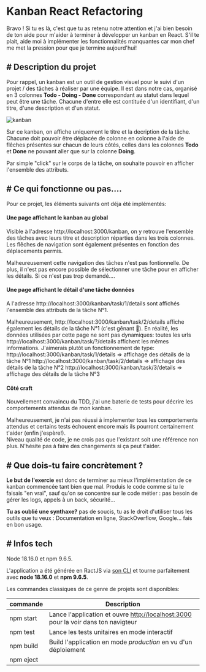 # Kanban React Refactoring

Bravo ! Si tu es là, c'est que tu as retenu notre attention et j'ai bien besoin de ton aide pour m'aider à terminer à développer un kanban en React. S'il te plait, aide moi à implémenter les fonctionnalités manquantes car mon chef me met la pression pour que je termine aujourd'hui!

## # Description du projet

Pour rappel, un kanban est un outil de gestion visuel pour le suivi d'un projet / des tâches à réaliser par une équipe. Il est dans notre cas, organisé en 3 colonnes __Todo - Doing - Done__ correspondant au statut dans lequel peut être une tâche. Chacune d'entre elle est contituée d'un identifiant, d'un titre, d'une description et d'un statut. 

![kanban](https://user-images.githubusercontent.com/14977469/116710296-dfa00f80-a9d1-11eb-9cac-449f9bb192ce.jpg)

Sur ce kanban, on affiche uniquement le titre et la decription de la tâche. Chacune doit pouvoir être déplacée de colonne en colonne à l'aide de flêches présentes sur chacun de leurs côtés, celles dans les colonnes __Todo__ et __Done__ ne pouvant aller que sur la colonne __Doing__.

Par simple "click" sur le corps de la tâche, on souhaite pouvoir en afficher l'ensemble des attributs.

## # Ce qui fonctionne ou pas....

Pour ce projet, les éléments suivants ont déja été implémentés:


#### Une page affichant le kanban au global

Visible à l'adresse http://localhost:3000/kanban, on y retrouve l'ensemble des tâches avec leurs titre et description réparties dans les trois colonnes. Les flêches de navigation sont également présentes en fonction des déplacements permis.

Malheureusement cette navigation des tâches n'est pas fontionnelle. De plus, il n'est pas encore possible de sélectionner une tâche pour en afficher les détails. Si ce n'est pas trop demandé....


#### Une page affichant le détail d'une tâche données

A l'adresse http://localhost:3000/kanban/task/1/details sont affichés l'ensemble des attributs de la tâche N°1. 

Malheureusement, http://localhost:3000/kanban/task/2/details affiche également les détails de la tâche N°1 (c'est gênant :grimacing:). En réalité, les données utilisées par cette page ne sont pas dynamiques: toutes les urls http://localhost:3000/kanban/task/?/details affichent les mêmes informations. J'aimerais plutôt un fonctionnement de type:
http://localhost:3000/kanban/task/1/details => affichage des détails de la tâche N°1
http://localhost:3000/kanban/task/2/details => affichage des détails de la tâche N°2
http://localhost:3000/kanban/task/3/details => affichage des détails de la tâche N°3


#### Côté craft

Nouvellement convaincu du TDD, j'ai une baterie de tests pour décrire les comportements attendus de mon kanban.

Malheureusement, je n'ai pas réussi à implementer tous les comportements attendus et certains tests échouent encore mais ils pourront certainement t'aider (enfin j'espère!).  
Niveau qualité de code, je ne crois pas que l'existant soit une référence non plus. N'hésite pas à faire des changements si ça peut t'aider.


## # Que dois-tu faire concrètement ?

__Le but de l'exercie__ est donc de terminer au mieux l'implémentation de ce kanban commencée tant bien que mal. Produis le code comme si tu le faisais "en vrai", sauf qu'on se concentre sur le code métier : pas besoin de gérer les logs, appels à un back, sécurité...

__Tu as oublié une synthaxe?__ pas de soucis, tu as le droit d'utiliser tous les outils que tu veux : Documentation en ligne, StackOverflow, Google... fais en bon usage.


## # Infos tech

Node 18.16.0 et npm 9.6.5.

L'application a été générée en RactJS via [son CLI](https://github.com/facebook/create-react-app) et tourne parfaitement avec __node 18.16.0__ et __npm 9.6.5__.

Les commandes classiques de ce genre de projets sont disponibles:

| commande  | Description  |
|---|---|
| npm start | Lance l'application et ouvre [http://localhost:3000](http://localhost:3000) pour la voir dans ton navigteur  |
| npm test  | Lance les tests unitaires en mode interactif |
| npm build | Build l'application en mode <em>production</em> en vu d'un déploiement |
| npm eject |   |
